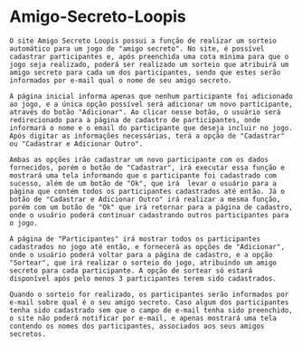 # Amigo-Secreto-Loopis

	O site Amigo Secreto Loopis possui a função de realizar um sorteio automático para um jogo de "amigo secreto". No site, é possível cadastrar participantes e, após preenchida uma cota mínima para que o jogo seja realizado, poderá ser realizado um sorteio que atribuirá um amigo secreto para cada um dos participantes, sendo que estes serão informados por e-mail qual o nome de seu amigo secreto.
  
	A página inicial informa apenas que nenhum participante foi adicionado ao jogo, e a única opção possível será adicionar um novo participante, através do botão "Adicionar". Ao clicar nesse botão, o usuário será redirecionado para a página de cadastro de participantes, onde informará o nome e o email do participante que deseja incluir no jogo. Após digitar as informações necessárias, terá a opção de "Cadastrar" ou "Cadastrar e Adicionar Outro".
  
	Ambas as opções irão cadastrar um novo participante com os dados fornecidos, porém o botão de "Cadastrar", irá executar essa função e mostrará uma tela informando que o participante foi cadastrado com sucesso, além de um botão de "Ok", que irá  levar o usuário para a página que contém todos os participantes cadastrados até então. Já o botão de "Cadastrar e Adicionar Outro" irá realizar a mesma função, porém com um botão de "Ok" que irá retornar para a página de cadastro, onde o usuário poderá continuar cadastrando outros participantes para o jogo. 
  
	A página de "Participantes" irá mostrar todos os participantes cadastrados no jogo até então, e fornecerá as opções de "Adicionar", onde o usuário poderá voltar para a página de cadastro, e a opção "Sortear", que irá realizar o sorteio do jogo, atribuindo um amigo secreto para cada participante. A opção de sortear só estará disponível após pelo menos 3 participantes terem sido cadastrados.
  
	Quando o sorteio for realizado, os participantes serão informados por e-mail sobre qual é o seu amigo secreto. Caso algum dos participantes tenha sido cadastrado sem que o campo de e-mail tenha sido preenchido, o site não poderá notificar por e-mail, e apenas mostrará uma tela contendo os nomes dos participantes, associados aos seus amigos secretos.
